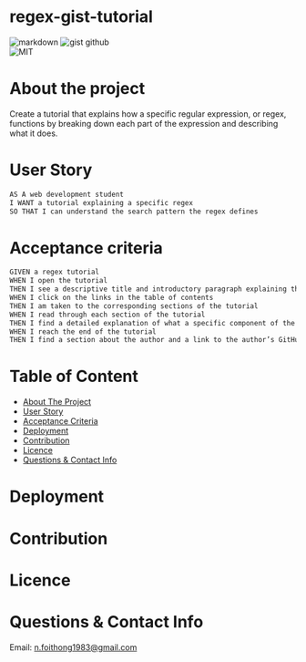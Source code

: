 # regex-gist-tutorial

  <img alt="markdown" src="https://img.shields.io/badge/Markdown-000000?style=for-the-badge&logo=markdown&logoColor=white" target="_blank" />
  <img alt="gist github" src="https://img.shields.io/badge/Gist-GitHub-100000?style=for-the-badge&logo=github&logoColor=white" target="_blank" />
  <br>
  <img alt="MIT" src="https://img.shields.io/badge/license-MIT-yellow.svg?style=flat-square" target="_blank" />
  
# About the project
Create a tutorial that explains how a specific regular expression, or regex, functions by breaking down each part of the expression and describing what it does.

# User Story
```md
AS A web development student
I WANT a tutorial explaining a specific regex
SO THAT I can understand the search pattern the regex defines
```

# Acceptance criteria
```md
GIVEN a regex tutorial
WHEN I open the tutorial
THEN I see a descriptive title and introductory paragraph explaining the purpose of the tutorial, a summary describing the regex featured in the tutorial, a table of contents linking to different sections that break down each component of the regex and explain what it does, and a section about the author with a link to the author’s GitHub profile
WHEN I click on the links in the table of contents
THEN I am taken to the corresponding sections of the tutorial
WHEN I read through each section of the tutorial
THEN I find a detailed explanation of what a specific component of the regex does
WHEN I reach the end of the tutorial
THEN I find a section about the author and a link to the author’s GitHub profile
```

# Table of Content
- [About The Project](#about-the-project)
- [User Story](#user-story)
- [Acceptance Criteria](#acceptance-criteria)
- [Deployment](#deployment)
- [Contribution](#contribution)
- [Licence](#license)
- [Questions & Contact Info](#questions-&-contact-info)


# Deployment


# Contribution


# Licence


# Questions & Contact Info
Email: n.foithong1983@gmail.com
